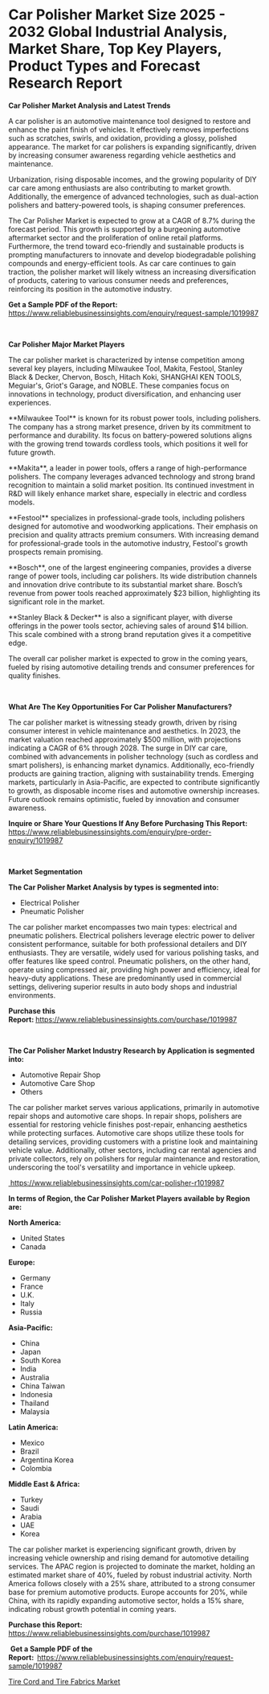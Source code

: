 <p><h1>Car Polisher Market Size 2025 - 2032 Global Industrial Analysis, Market Share, Top Key Players, Product Types and Forecast Research Report</h1></p><p><strong>Car Polisher Market Analysis and Latest Trends</strong></p>
<p><p>A car polisher is an automotive maintenance tool designed to restore and enhance the paint finish of vehicles. It effectively removes imperfections such as scratches, swirls, and oxidation, providing a glossy, polished appearance. The market for car polishers is expanding significantly, driven by increasing consumer awareness regarding vehicle aesthetics and maintenance. </p><p>Urbanization, rising disposable incomes, and the growing popularity of DIY car care among enthusiasts are also contributing to market growth. Additionally, the emergence of advanced technologies, such as dual-action polishers and battery-powered tools, is shaping consumer preferences.</p><p>The Car Polisher Market is expected to grow at a CAGR of 8.7% during the forecast period. This growth is supported by a burgeoning automotive aftermarket sector and the proliferation of online retail platforms. Furthermore, the trend toward eco-friendly and sustainable products is prompting manufacturers to innovate and develop biodegradable polishing compounds and energy-efficient tools. As car care continues to gain traction, the polisher market will likely witness an increasing diversification of products, catering to various consumer needs and preferences, reinforcing its position in the automotive industry.</p></p>
<p><strong>Get a Sample PDF of the Report:&nbsp;</strong> <a href="https://www.reliablebusinessinsights.com/enquiry/request-sample/1019987?utm_campaign=2335&utm_medium=2&utm_source=Github&utm_content=ia&utm_term=30032025&utm_id=car-polisher">https://www.reliablebusinessinsights.com/enquiry/request-sample/1019987</a></p>
<p>&nbsp;</p>
<p><strong>Car Polisher Major Market Players</strong></p>
<p><p>The car polisher market is characterized by intense competition among several key players, including Milwaukee Tool, Makita, Festool, Stanley Black & Decker, Chervon, Bosch, Hitach Koki, SHANGHAI KEN TOOLS, Meguiar's, Griot's Garage, and NOBLE. These companies focus on innovations in technology, product diversification, and enhancing user experiences.</p><p>**Milwaukee Tool** is known for its robust power tools, including polishers. The company has a strong market presence, driven by its commitment to performance and durability. Its focus on battery-powered solutions aligns with the growing trend towards cordless tools, which positions it well for future growth.</p><p>**Makita**, a leader in power tools, offers a range of high-performance polishers. The company leverages advanced technology and strong brand recognition to maintain a solid market position. Its continued investment in R&D will likely enhance market share, especially in electric and cordless models.</p><p>**Festool** specializes in professional-grade tools, including polishers designed for automotive and woodworking applications. Their emphasis on precision and quality attracts premium consumers. With increasing demand for professional-grade tools in the automotive industry, Festool's growth prospects remain promising.</p><p>**Bosch**, one of the largest engineering companies, provides a diverse range of power tools, including car polishers. Its wide distribution channels and innovation drive contribute to its substantial market share. Bosch’s revenue from power tools reached approximately $23 billion, highlighting its significant role in the market.</p><p>**Stanley Black & Decker** is also a significant player, with diverse offerings in the power tools sector, achieving sales of around $14 billion. This scale combined with a strong brand reputation gives it a competitive edge.</p><p>The overall car polisher market is expected to grow in the coming years, fueled by rising automotive detailing trends and consumer preferences for quality finishes.</p></p>
<p>&nbsp;</p>
<p><strong>What Are The Key Opportunities For Car Polisher Manufacturers?</strong></p>
<p><p>The car polisher market is witnessing steady growth, driven by rising consumer interest in vehicle maintenance and aesthetics. In 2023, the market valuation reached approximately $500 million, with projections indicating a CAGR of 6% through 2028. The surge in DIY car care, combined with advancements in polisher technology (such as cordless and smart polishers), is enhancing market dynamics. Additionally, eco-friendly products are gaining traction, aligning with sustainability trends. Emerging markets, particularly in Asia-Pacific, are expected to contribute significantly to growth, as disposable income rises and automotive ownership increases. Future outlook remains optimistic, fueled by innovation and consumer awareness.</p></p>
<p><strong>Inquire or Share Your Questions If Any Before Purchasing This Report:</strong> <a href="https://www.reliablebusinessinsights.com/enquiry/pre-order-enquiry/1019987?utm_campaign=2335&utm_medium=2&utm_source=Github&utm_content=ia&utm_term=30032025&utm_id=car-polisher">https://www.reliablebusinessinsights.com/enquiry/pre-order-enquiry/1019987</a></p>
<p>&nbsp;</p>
<p><strong>Market Segmentation</strong></p>
<p><strong>The Car Polisher Market Analysis by types is segmented into:</strong></p>
<p><ul><li>Electrical Polisher</li><li>Pneumatic Polisher</li></ul></p>
<p><p>The car polisher market encompasses two main types: electrical and pneumatic polishers. Electrical polishers leverage electric power to deliver consistent performance, suitable for both professional detailers and DIY enthusiasts. They are versatile, widely used for various polishing tasks, and offer features like speed control. Pneumatic polishers, on the other hand, operate using compressed air, providing high power and efficiency, ideal for heavy-duty applications. These are predominantly used in commercial settings, delivering superior results in auto body shops and industrial environments.</p></p>
<p><strong>Purchase this Report:&nbsp;</strong><a href="https://www.reliablebusinessinsights.com/purchase/1019987?utm_campaign=2335&utm_medium=2&utm_source=Github&utm_content=ia&utm_term=30032025&utm_id=car-polisher">https://www.reliablebusinessinsights.com/purchase/1019987</a></p>
<p>&nbsp;</p>
<p><strong>The Car Polisher Market Industry Research by Application is segmented into:</strong></p>
<p><ul><li>Automotive Repair Shop</li><li>Automotive Care Shop</li><li>Others</li></ul></p>
<p><p>The car polisher market serves various applications, primarily in automotive repair shops and automotive care shops. In repair shops, polishers are essential for restoring vehicle finishes post-repair, enhancing aesthetics while protecting surfaces. Automotive care shops utilize these tools for detailing services, providing customers with a pristine look and maintaining vehicle value. Additionally, other sectors, including car rental agencies and private collectors, rely on polishers for regular maintenance and restoration, underscoring the tool's versatility and importance in vehicle upkeep.</p></p>
<p><a href="https://www.reliablebusinessinsights.com/car-polisher-r1019987?utm_campaign=2335&utm_medium=2&utm_source=Github&utm_content=ia&utm_term=30032025&utm_id=car-polisher">&nbsp;https://www.reliablebusinessinsights.com/car-polisher-r1019987</a></p>
<p><strong>In terms of Region, the Car Polisher Market Players available by Region are:</strong></p>
<p>
    <p> <strong> North America: </strong>
        <ul>
            <li>United States</li>
            <li>Canada</li>
        </ul>
        </p> 
    <p> <strong> Europe: </strong>
        <ul>
            <li>Germany</li>
            <li>France</li>
            <li>U.K.</li>
            <li>Italy</li>
            <li>Russia</li>
        </ul>
        </p> 
    <p> <strong> Asia-Pacific: </strong>
        <ul>
            <li>China</li>
            <li>Japan</li>
            <li>South Korea</li>
            <li>India</li>
            <li>Australia</li>
            <li>China Taiwan</li>
            <li>Indonesia</li>
            <li>Thailand</li>
            <li>Malaysia</li>
        </ul>
        </p> 
    <p> <strong> Latin America: </strong>
        <ul>
            <li>Mexico</li>
            <li>Brazil</li>
            <li>Argentina Korea</li>
            <li>Colombia</li>
        </ul>
        </p> 
    <p> <strong> Middle East & Africa: </strong>
        <ul>
            <li>Turkey</li>
            <li>Saudi</li>
            <li>Arabia</li>
            <li>UAE</li>
            <li>Korea</li>
        </ul>
    </p>
    </p>
<p><p>The car polisher market is experiencing significant growth, driven by increasing vehicle ownership and rising demand for automotive detailing services. The APAC region is projected to dominate the market, holding an estimated market share of 40%, fueled by robust industrial activity. North America follows closely with a 25% share, attributed to a strong consumer base for premium automotive products. Europe accounts for 20%, while China, with its rapidly expanding automotive sector, holds a 15% share, indicating robust growth potential in coming years.</p></p>
<p><strong>Purchase this Report: </strong><a href="https://www.reliablebusinessinsights.com/purchase/1019987?utm_campaign=2335&utm_medium=2&utm_source=Github&utm_content=ia&utm_term=30032025&utm_id=car-polisher">https://www.reliablebusinessinsights.com/purchase/1019987</a></p>
<p>&nbsp;<strong>Get a Sample PDF of the Report:&nbsp;&nbsp;</strong><a href="https://www.reliablebusinessinsights.com/enquiry/request-sample/1019987?utm_campaign=2335&utm_medium=2&utm_source=Github&utm_content=ia&utm_term=30032025&utm_id=car-polisher">https://www.reliablebusinessinsights.com/enquiry/request-sample/1019987</a></p>
<p><strong></strong></p>
<p><p><a href="https://github.com/jerhoskinson197676/Market-Research-Report-List-1/blob/main/tire-cord-and-tire-fabrics-market.md?utm_campaign=2335&utm_medium=2&utm_source=Github&utm_content=ia&utm_term=30032025&utm_id=car-polisher">Tire Cord and Tire Fabrics Market</a></p></p>